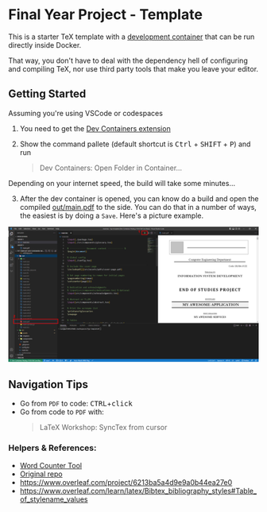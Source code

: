 # Final Year Project - Template

This is a starter TeX template with a [development container](https://docs.github.com/en/codespaces/setting-up-your-project-for-codespaces/introduction-to-dev-containers) that can be run directly inside Docker.

That way, you don't have to deal with the dependency hell of configuring and compiling TeX, nor use third party tools that make you leave your editor.

## Getting Started

Assuming you're using VSCode or codespaces

1. You need to get the [Dev Containers extension](https://marketplace.visualstudio.com/items?itemName=ms-vscode-remote.remote-containers)

2. Show the command pallete (default shortcut is <kbd>Ctrl</kbd> + <kbd>SHIFT</kbd> + <kbd>P</kbd>) and run
   > Dev Containers: Open Folder in Container...

Depending on your internet speed, the build will take some minutes...

3. After the dev container is opened, you can know do a build and open the compiled [out/main.pdf](out/main.pdf) to the side. You can do that in a number of ways, the easiest is by doing a `Save`. Here's a picture example.

![alt](Extras/build-project.JPG)

## Navigation Tips

- Go from `PDF` to code: <kbd>CTRL</kbd>+<kbd>click</kbd>
- Go from code to `PDF` with:
  > LaTeX Workshop: SyncTex from cursor

### **Helpers & References:**

- [Word Counter Tool](https://string-functions.com/wordcount.aspx)
- [Original repo](https://github.com/usersina/isetn-end-of-studies-project)
- https://www.overleaf.com/project/6213ba5a4d9e9a0b44ea27e0
- https://www.overleaf.com/learn/latex/Bibtex_bibliography_styles#Table_of_stylename_values
